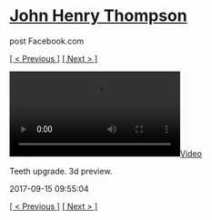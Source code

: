 # [John Henry Thompson](../README.md)
post Facebook.com

[[ < Previous ]](2017-09-15-5.md) [[ Next > ]](2017-09-12-2.md)

[![](../media/2017-09-15/Teeth-upgrade-3d-preview.mp4)](../README.md)

Teeth upgrade. 3d preview.

2017-09-15 09:55:04

[[ < Previous ]](2017-09-15-5.md) [[ Next > ]](2017-09-12-2.md)